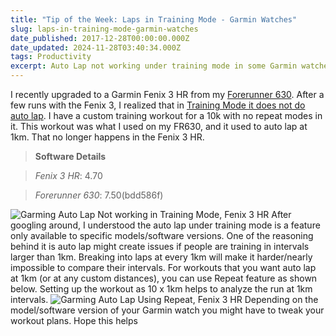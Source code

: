 ```yaml
---
title: "Tip of the Week: Laps in Training Mode - Garmin Watches"
slug: laps-in-training-mode-garmin-watches
date_published: 2017-12-28T00:00:00.000Z
date_updated: 2024-11-28T03:40:34.000Z
tags: Productivity
excerpt: Auto Lap not working under training mode in some Garmin watches. Here's how to fix it
---
```


I recently upgraded to a Garmin Fenix 3 HR from my [Forerunner 630](__GHOST_URL__/blog/three-months-to-a-half-marathon/). After a few runs with the Fenix 3, I realized that in [Training Mode it does not do auto lap](https://twitter.com/rahulpnath/status/928145529606873088). I have a custom training workout for a 10k with no repeat modes in it. This workout was what I used on my FR630, and it used to auto lap at 1km. That no longer happens in the Fenix 3 HR.

> **Software Details**

> *Fenix 3 HR*: 4.70

> *Forerunner 630*: 7.50(bdd586f)

![Garming Auto Lap Not working in Training Mode, Fenix 3 HR](__GHOST_URL__/content/images/garmin_auto_lap_training.png)
After googling around, I understood the auto lap under training mode is a feature only available to specific models/software versions. One of the reasoning behind it is auto lap might create issues if people are training in intervals larger than 1km. Breaking into laps at every 1km will make it harder/nearly impossible to compare their intervals. For workouts that you want auto lap at 1km (or at any custom distances), you can use Repeat feature as shown below. Setting up the workout as 10 x 1km helps to analyze the run at 1km intervals.
![Garming Auto Lap Using Repeat, Fenix 3 HR](__GHOST_URL__/content/images/garmin_auto_lap_training_repeat.png)
Depending on the model/software version of your Garmin watch you might have to tweak your workout plans. Hope this helps
